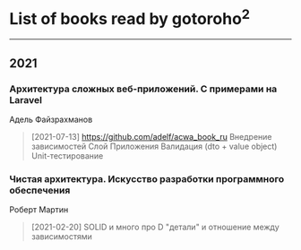 # List of books read by gotoroho<sup>2</sup>
---

## 2021

### Архитектура сложных веб-приложений. С примерами на Laravel
Адель Файзрахманов
> [2021-07-13] https://github.com/adelf/acwa_book_ru
> Внедрение зависимостей
> Слой Приложения
> Валидация (dto + value object)
> Unit-тестирование


### Чистая архитектура. Искусство разработки программного обеспечения
Роберт Мартин
> [2021-02-20] SOLID и много про D
> "детали" и отношение между зависимостями



